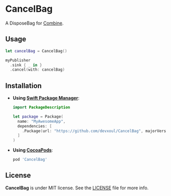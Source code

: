 # CancelBag

A DisposeBag for [Combine](https://developer.apple.com/documentation/combine).

## Usage

```swift
let cancelBag = CancelBag()

myPublisher
  .sink { _ in }
  .cancel(with: cancelBag)
```

## Installation

- **Using [Swift Package Manager](https://swift.org/package-manager)**:

    ```swift
    import PackageDescription

    let package = Package(
      name: "MyAwesomeApp",
      dependencies: [
        .Package(url: "https://github.com/devxoul/CancelBag", majorVersion: 1),
      ]
    )
    ```

- **Using [CocoaPods](https://cocoapods.org)**:

    ```ruby
    pod 'CancelBag'
    ```

## License

**CancelBag** is under MIT license. See the [LICENSE](LICENSE) file for more info.

